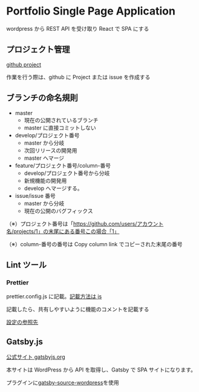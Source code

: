 # Portfolio Single Page Application

wordpress から REST API を受け取り React で SPA にする

## プロジェクト管理

[github project](https://github.com/katsun0921/portfolio_spa/projects)

作業を行う際は、github に Project または issue を作成する

## ブランチの命名規則

- master
  - 現在の公開されているブランチ
  - master に直接コミットしない
- develop/プロジェクト番号
  - master から分岐
  - 次回リリースの開発用
  - master へマージ
- feature/プロジェクト番号/column-番号
  - develop/プロジェクト番号から分岐
  - 新規機能の開発用
  - develop へマージする。
- issue/issue 番号
  - master から分岐
  - 現在の公開のバグフィックス

（※）プロジェクト番号は「<https://github.com/users/アカウント名/projects/1」の末尾にある番号この場合「1」>

（※）column-番号の番号は Copy column link でコピーされた末尾の番号

## Lint ツール

### Prettier

prettier.config.js に記載。[記載方法は js](https://prettier.io/docs/en/configuration.html#basic-configuration)

記載したら、共有しやすいように機能のコメントを記載する

[設定の参照先](https://prettier.io/docs/en/options.html)

## Gatsby.js

[公式サイト gatsbyjs.org](https://www.gatsbyjs.org/)

本サイトは WordPress から API を取得し、Gatsby で SPA サイトになります。

プラグインに[gatsby-source-wordpress](https://www.gatsbyjs.org/packages/gatsby-source-wordpress/?=wordpres)を使用
